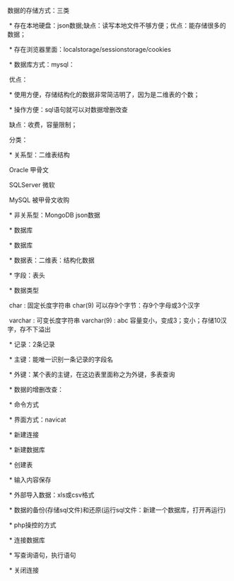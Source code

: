 数据的存储方式：三类

​            * 存在本地硬盘：json数据;缺点：读写本地文件不够方便；优点：能存储很多的数据；

​            * 存在浏览器里面：localstorage/sessionstorage/cookies

​            * 数据库方式：mysql：

​                优点：

​                    * 使用方便，存储结构化的数据非常简洁明了，因为是二维表的个数；

​                    * 操作方便：sql语句就可以对数据增删改查

​                缺点：收费，容量限制；

​                分类：

​                    * 关系型：二维表结构

​                        Oracle 甲骨文

​                        SQLServer 微软

​                        MySQL 被甲骨文收购

​                    * 非关系型：MongoDB json数据

​                    * 数据库

​                        * 数据库

​                            * 数据表：二维表：结构化数据

​                                * 字段：表头

​                                    * 数据类型

​                                char : 固定长度字符串 char(9) 可以存9个字节：存9个字母或3个汉字

​                                varchar : 可变长度字符串 varchar(9) : abc 容量变小，变成3；变小；存储10汉字，存不下溢出



​                                * 记录：2条记录

​                                * 主键：能唯一识别一条记录的字段名

​                                * 外键：某个表的主键，在这边表里面称之为外键，多表查询

 

​                    * 数据的增删改查：

​                        * 命令方式

​                        * 界面方式：navicat

​                            * 新建连接

​                            * 新建数据库

​                            * 创建表

​                            * 输入内容保存

​                            * 外部导入数据：xls或csv格式

​                            * 数据的备份(存储sql文件)和还原(运行sql文件：新建一个数据库，打开再运行)

​                        * php操控的方式

​                            * 连接数据库

​                            * 写查询语句，执行语句

​                            * 关闭连接